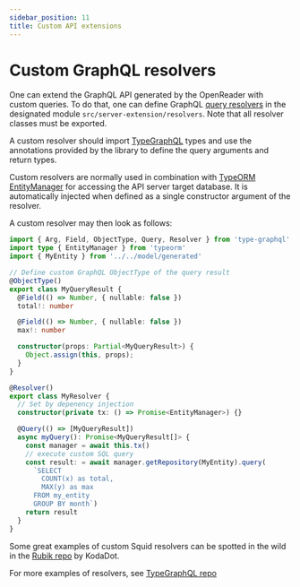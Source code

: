 ```yaml
---
sidebar_position: 11
title: Custom API extensions
---
```


# Custom GraphQL resolvers

One can extend the GraphQL API generated by the OpenReader with custom queries. To do that, one can define GraphQL [query resolvers](https://www.apollographql.com/tutorial/resolvers/) in the designated module `src/server-extension/resolvers`. Note that all resolver classes must be exported.

A custom resolver should import [TypeGraphQL](https://typegraphql.com/resolvers.html#) types and use the annotations provided by the library to define the query arguments and return types.

Custom resolvers are normally used in combination with [TypeORM EntityManager](https://orkhan.gitbook.io/typeorm/entity-manager-api) for accessing the API server target database. It is automatically injected when defined as a single constructor argument of the resolver. 

A custom resolver may then look as follows:

```typescript
import { Arg, Field, ObjectType, Query, Resolver } from 'type-graphql'
import type { EntityManager } from 'typeorm'
import { MyEntity } from '../../model/generated'

// Define custom GraphQL ObjectType of the query result
@ObjectType()
export class MyQueryResult {
  @Field(() => Number, { nullable: false })
  total!: number

  @Field(() => Number, { nullable: false })
  max!: number

  constructor(props: Partial<MyQueryResult>) {
    Object.assign(this, props);
  }
}

@Resolver()
export class MyResolver {
  // Set by depenency injection
  constructor(private tx: () => Promise<EntityManager>) {}

  @Query(() => [MyQueryResult])
  async myQuery(): Promise<MyQueryResult[]> {
    const manager = await this.tx()
    // execute custom SQL query
    const result: = await manager.getRepository(MyEntity).query(
      `SELECT 
        COUNT(x) as total, 
        MAX(y) as max
      FROM my_entity 
      GROUP BY month`)
    return result
  }
}
```

Some great examples of custom Squid resolvers can be spotted in the wild in the [Rubik repo](https://github.com/kodadot/rubick/tree/main/src/server-extension/resolvers) by KodaDot.

For more examples of resolvers, see [TypeGraphQL repo](https://github.com/MichalLytek/type-graphql/tree/master/examples)
